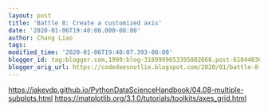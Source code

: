 ```yaml
---
layout: post
title: 'Battle 8: Create a customized axis'
date: '2020-01-06T19:40:00.000-08:00'
author: Chang Liao
tags:
modified_time: '2020-01-06T19:40:07.393-08:00'
blogger_id: tag:blogger.com,1999:blog-3189999653395802666.post-6104483615026481990
blogger_orig_url: https://codedoesnotlie.blogspot.com/2020/01/battle-8-create-customized-axis.html
---
```



https://jakevdp.github.io/PythonDataScienceHandbook/04.08-multiple-subplots.html 
https://matplotlib.org/3.1.0/tutorials/toolkits/axes_grid.html 